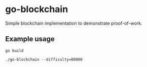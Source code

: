# go-blockchain

Simple blockchain implementation to demonstrate proof-of-work.

## Example usage
`go build`

`./go-blockchain --difficulty=00000`
